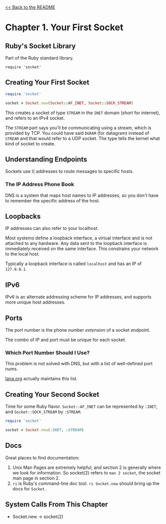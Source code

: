 [&lt;&lt; Back to the README](README.md)

# Chapter 1. Your First Socket

## Ruby's Socket Library

Part of the Ruby standard library.

`require 'socket'`

## Creating Your First Socket

```ruby
require 'socket'

socket = Socket.new(Socket::AF_INET, Socket::SOCK_STREAM)
```

This creates a socket of type `STREAM` in the `INET` domain (short for
internet), and refers to an IPv4 socket.

The `STREAM` part says you'll be communicating using a stream, which is
provided by TCP. You could have said `DGRAM` (for datagram) instead of `STREAM`
and that would refer to a UDP socket. The type tells the kernel what kind of
socket to create.

## Understanding Endpoints

Sockets use I{ addresses to route messages to specific hosts.

### The IP Address Phone Book

DNS is a system that maps host names to IP addresses, so you don't have to
remember the specific address of the host.

## Loopbacks

IP addresses can also refer to your localhost.

Most systems define a loopback interface, a virtual interface and is not
attached to any hardware. Any data sent to the loopback interface is immediately
received on the same interface. This constrains your network to the local host.

Typically a loopback interface is called `localhost` and has an IP of
`127.0.0.1`.

## IPv6

IPv6 is an alternate addressing scheme for IP addresses, and supports more
unique host addresses.

## Ports

The port number is the phone number _extension_ of a socket endpoint.

The combo of IP and port must be unique for each socket.

### Which Port Number Should I Use?

This problem is not solved with DNS, but with a list of well-defined port nums.

[Iana.org](https://www.iana.org) actually maintains this list.

## Creating Your Second Socket

Time for some Ruby flavor. `Socket::AF_INET` can be represented by `:INET`, and
`Socket::SOCK_STREAM` by `:STREAM`.

```ruby
require 'socket'

socket = Socket.new(:INET, :STREAM)
```

## Docs

Great places to find documentation:

1. Unix Man Pages are extremely helpful, and section 2 is generally where we
   look for information. So socket(2) refers to `man 2 socket`, the socket man
   page in section 2.
2. `ri` is Ruby's command-line doc tool. `ri Socket.new` should bring up the
   docs for `Socket`.

## System Calls From This Chapter

- Socket.new -> socket(2)
